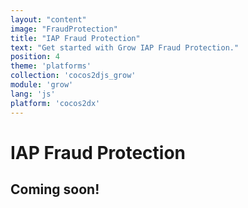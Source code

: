 ```yaml
---
layout: "content"
image: "FraudProtection"
title: "IAP Fraud Protection"
text: "Get started with Grow IAP Fraud Protection."
position: 4
theme: 'platforms'
collection: 'cocos2djs_grow'
module: 'grow'
lang: 'js'
platform: 'cocos2dx'
---
```


# IAP Fraud Protection

## Coming soon!
